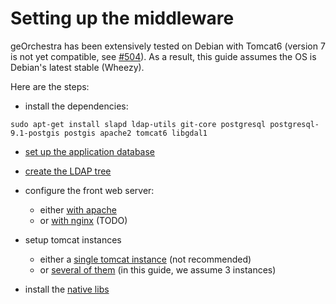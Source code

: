 # Setting up the middleware

geOrchestra has been extensively tested on Debian with Tomcat6 (version 7 is not yet compatible, see [#504](https://github.com/georchestra/georchestra/issues/504)).
As a result, this guide assumes the OS is Debian's latest stable (Wheezy).


Here are the steps:

 * install the dependencies:
```
sudo apt-get install slapd ldap-utils git-core postgresql postgresql-9.1-postgis postgis apache2 tomcat6 libgdal1
```
 
 * [set up the application database](setup/postgresql.md)
 
 * [create the LDAP tree](setup/openldap.md)
 
 * configure the front web server:
 
    * either [with apache](setup/apache.md) 
    * or [with nginx]() (TODO)
    
 * setup tomcat instances
    
    * either a [single tomcat instance](setup/tomcat-single.md) (not recommended)
    * or [several of them](setup/tomcat.md) (in this guide, we assume 3 instances)
    
 * install the [native libs](setup/native_libs.md)

